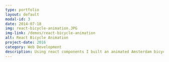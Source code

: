 ```yaml
---
type: portfolio
layout: default
modal-id: 3
date: 2014-07-18
img: react-bicycle-animation.JPG
img-link: /demos/react-bicycle-animation
alt: React Bicycle Animation
project-date: 2016
category: Web Development
description: Using react components I built an animated Amsterdam bicycle. In this project there are reusable components such as a frame and wheels that accept parameters. I intended to make this project scalable so additional styles of bikes can be added with ease.  <a href="/demos/react-bicycle-animation">PROJECT DEMO</a>
---
```

